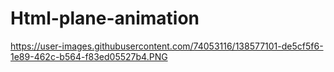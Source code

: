 # Html-plane-animation

https://user-images.githubusercontent.com/74053116/138577101-de5cf5f6-1e89-462c-b564-f83ed05527b4.PNG

